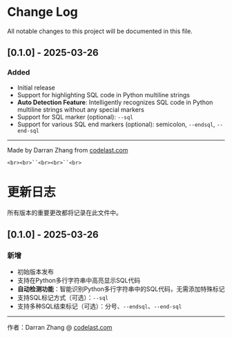 # Change Log

All notable changes to this project will be documented in this file.

## [0.1.0] - 2025-03-26

### Added

- Initial release
- Support for highlighting SQL code in Python multiline strings
- **Auto Detection Feature**: Intelligently recognizes SQL code in Python multiline strings without any special markers
- Support for SQL marker (optional): `--sql`
- Support for various SQL end markers (optional): semicolon, `--endsql`, `--end-sql`

---

Made by Darran Zhang from [codelast.com](https://codelast.com)

`<br><br>``<br><br>``<br>`

# 更新日志

所有版本的重要更改都将记录在此文件中。

## [0.1.0] - 2025-03-26

### 新增

- 初始版本发布
- 支持在Python多行字符串中高亮显示SQL代码
- **自动检测功能**：智能识别Python多行字符串中的SQL代码，无需添加特殊标记
- 支持SQL标记方式（可选）：`--sql`
- 支持多种SQL结束标记（可选）：分号、`--endsql`、`--end-sql`

---

作者：Darran Zhang @ [codelast.com](https://codelast.com)
